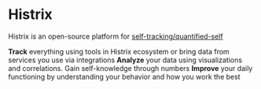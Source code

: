 # Histrix

Histrix is an open-source platform for [self-tracking/quantified-self](https://en.wikipedia.org/wiki/Quantified_self)

**Track** everything using tools in Histrix ecosystem or bring data from services you use via integrations
**Analyze** your data using visualizations and correlations. Gain self-knowledge through numbers
**Improve** your daily functioning by understanding your behavior and how you work the best
